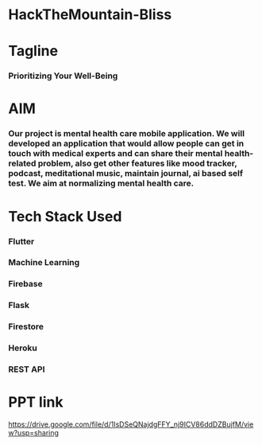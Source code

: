 # HackTheMountain-Bliss

# Tagline
### Prioritizing Your Well-Being

# AIM
### Our project is mental health care mobile application. We will developed an application that would allow people can get in touch with medical experts and can share their mental health-related problem, also get other features like mood tracker, podcast, meditational music, maintain journal, ai based self test. We aim at normalizing mental health care.

# Tech Stack Used
### Flutter
### Machine Learning
### Firebase
### Flask
### Firestore
### Heroku
### REST API

# PPT link
https://drive.google.com/file/d/1IsDSeQNajdgFFY_nj9ICV86ddDZBujfM/view?usp=sharing
